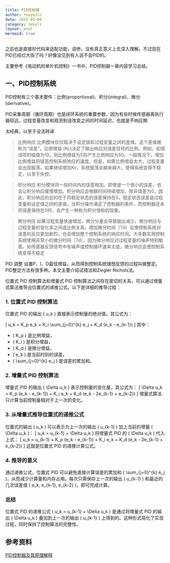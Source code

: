```yaml
---
title: PID控制器
author: YooyoJin
date: 2025-05-09
category: Jekyll
layout: post
mermaid: true
---
```


之前也是直接抄代码来适配功能，调参。没有真正意义上去深入理解。不过现在PID已经烂大街了吗？好像没见到有人说不会PID的。

主要参考《电动机的单片机控制》一书中，PID控制器一章内容学习总结。

## 一、PID控制系统

PID控制有三个基本要件：比例(proportional)、积分(integral)、微分(derivative)。

PID采集周期（循环周期）也是闭环系统的重要参数，因为有些时候传感器离执行器较远，过程变量改变和观测到该改变之间的时间延迟，也就是不响应期

太经典，以至于没法转译
> 比例响应
> 比例模块仅仅取决于设定值和过程变量之间的差值。这个差值被称为“误差”。比例增益 (Kc)决定了输出响应对误差信号的比例。例如，如错误项的幅值为10，则比例增益为5将产生比例响应为50。一般情况下，增加比例增益将提高控制系统响应的速度。但是，如果比例增益太大，过程变量会出现振荡。如果继续增加Kc，系统振荡会越来越大，使得系统变得不稳定，以至于失控。

> 积分响应
> 积分模块将一段时间内的误差相加。即使是一个很小的误差，也会让积分响应缓慢增加。积分响应会根据时间持续增加，除非误差为0。因此，积分响应的目的在于将稳定状态的误差保持在0。稳定状态误差是过程变量和设定值之间的差值。当积分操作满足了控制器的条件，而控制器还未将误差保持在0时，会产生一种称为积分饱和的现象。

> 微分响应
> 如果过程变量快速增加，微分分量会导致输出减少。微分响应与过程变量的变化率之间成比例关系。增加微分时间（Td）会使控制系统对误差的反应更加剧烈，也会增加整个控制系统的响应时间。大多数实用控制系统使用非常小的微分时间（Td），因为微分响应对过程变量的噪声特别敏感。如传感器反馈信号中有噪声或控制循环速率太低，微分响应会使控制系统变得不稳定


PID 调整
设置P、I、D最佳增益，从而得到控制系统理想反馈的过程叫做整定。 PID整定方法有很多种。本文主要介绍试错法和Ziegler Nichols法。

位置式 PID 控制算法和增量式 PID 控制算法之间存在密切的关系，可以通过增量式算法推导出位置式的递推公式。以下是详细的推导过程：

### 1. 位置式 PID 控制算法
位置式 PID 的输出 \( u_k \) 直接表示控制量的绝对值，其公式为：

\[
u_k = K_p e_k + K_i \sum_{j=0}^{k} e_j + K_d (e_k - e_{k-1})
\]
其中：
- \( K_p \) 是比例增益，
- \( K_i \) 是积分增益，
- \( K_d \) 是微分增益，
- \( e_k \) 是当前时刻的误差，
- \( \sum_{j=0}^{k} e_j \) 是误差的累加和。

### 2. 增量式 PID 控制算法
增量式 PID 的输出 \( \Delta u_k \) 表示控制量的变化量，其公式为：
\[
\Delta u_k = K_p (e_k - e_{k-1}) + K_i e_k + K_d (e_k - 2e_{k-1} + e_{k-2})
\]
增量式算法只计算当前控制量相对于上一次的变化。

### 3. 从增量式推导位置式的递推公式
位置式的输出 \( u_k \) 可以表示为上一次的输出 \( u_{k-1} \) 加上当前的增量 \( \Delta u_k \)：
\[
u_k = u_{k-1} + \Delta u_k
\]
将增量式 PID 的 \( \Delta u_k \) 代入上式：
\[
u_k = u_{k-1} + K_p (e_k - e_{k-1}) + K_i e_k + K_d (e_k - 2e_{k-1} + e_{k-2})
\]
这就是位置式 PID 的递推计算公式。

### 4. 推导的意义
通过递推公式，位置式 PID 可以避免直接计算误差的累加和 \( \sum_{j=0}^{k} e_j \)，从而减少计算量和内存占用。每次只需保存上一次的输出 \( u_{k-1} \) 和最近的几次误差值 \( e_k, e_{k-1}, e_{k-2} \)，即可完成计算。

### 总结
位置式 PID 的递推公式 \( u_k = u_{k-1} + \Delta u_k \) 是通过将增量式 PID 的输出 \( \Delta u_k \) 叠加到上一次的输出 \( u_{k-1} \) 上得到的。这种形式简化了实现过程，同时保持了控制算法的完整性。


## 参考资料

[PID控制器及其原理解释](https://www.ni.com/zh-cn/shop/labview/pid-theory-explained.html?srsltid=AfmBOoqWDqgwnvU19vFPLYO2AVHofH_WpVnJrkRhmNcJGRDRGauZNIqa)